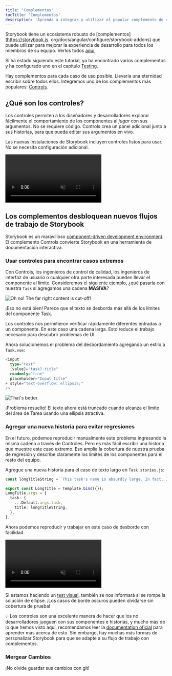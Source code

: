 ```yaml
---
title: 'Complementos'
tocTitle: 'Complementos'
description: 'Aprenda a integrar y utilizar el popular complemento de controles'
---
```


Storybook tiene un ecosistema robusto de [complementos](https://storybook.js.
org/docs/angular/configure/storybook-addons) que puede utilizar para mejorar la experiencia de desarrollo para todos
los miembros de su equipo. Verlos todos [aquí](https://storybook.js.org/addons),

Si ha estado siguiendo este tutorial, ya ha encontrado varios complementos y ha configurado uno en el capítulo [Testing](/intro-to-storybook/angular/es/test/).

Hay complementos para cada caso de uso posible. Llevaría una eternidad escribir sobre todos ellos. Integremos uno de
los complementos más populares: [Controls](https://storybook.js.org/docs/angular/essentials/controls).

## ¿Qué son los controles?

Los controles permiten a los diseñadores y desarrolladores explorar fácilmente el comportamiento de los componentes
al _jugar_ con sus argumentos. No se requiere código. Controls crea un panel adicional junto a sus historias, para
que pueda editar sus argumentos en vivo.

Las nuevas instalaciones de Storybook incluyen controles listos para usar. No se necesita configuración adicional.

<video autoPlay muted playsInline loop>
  <source
    src="/intro-to-storybook/controls-in-action.mp4"
    type="video/mp4"
  />
</video>

## Los complementos desbloquean nuevos flujos de trabajo de Storybook

Storybook es un maravilloso [component-driven development environment](https://www.componentdriven.org/). El
complemento Controls convierte Storybook en una herramienta de documentación interactiva.

### Usar controles para encontrar casos extremos

Con Controls, los ingenieros de control de calidad, los ingenieros de interfaz de usuario o cualquier otra parte
interesada pueden llevar el componente al límite. Consideremos el siguiente ejemplo, ¿qué pasaría con nuestra
`Task` si agregamos una cadena **MASIVA**?

![Oh no! The far right content is cut-off!](/intro-to-storybook/task-edge-case.png)

¡Eso no está bien! Parece que el texto se desborda más allá de los límites del componente Task.

Los controles nos permitieron verificar rápidamente diferentes entradas a un componente. En este caso una cadena
larga. Esto reduce el trabajo necesario para descubrir problemas de UI.

Ahora solucionemos el problema del desbordamiento agregando un estilo a `Task.vue`:

```diff:title=src/app/components/task.component.ts
<input
  type="text"
  [value]="task?.title"
  readonly="true"
  placeholder="Input title"
+ style="text-overflow: ellipsis;"
/>
```

![That's better.](/intro-to-storybook/edge-case-solved-with-controls.png)

¡Problema resuelto! El texto ahora está truncado cuando alcanza el límite del área de Tarea usando una ellipsis
atractiva.

### Agregar una nueva historia para evitar regresiones

En el futuro, podemos reproducir manualmente este problema ingresando la misma cadena a través de Controles. Pero es
más fácil escribir una historia que muestre este caso extremo. Eso amplía la cobertura de nuestra prueba de regresión y
describe claramente los límites de los componentes para el resto del equipo.

Agregue una nueva historia para el caso de texto largo en `Task.stories.js`:

```ts:title=src/app/components/task.stories.ts
const longTitleString = `This task's name is absurdly large. In fact, I think if I keep going I might end up with content overflow. What will happen? The star that represents a pinned task could have text overlapping. The text could cut-off abruptly when it reaches the star. I hope not!`;

export const LongTitle = Template.bind({});
LongTitle.args = {
  task: {
    ...Default.args.task,
    title: longTitleString,
  },
};
```

Ahora podemos reproducir y trabajar en este caso de desborde con facilidad.

<video autoPlay muted playsInline loop>
  <source
    src="/intro-to-storybook/task-stories-long-title.mp4"
    type="video/mp4"
  />
</video>

Si estamos haciendo un [test visual](/intro-to-storybook/angular/es/test/), también se nos informará si se rompe la
solución de ellipse. ¡Los casos de borde oscuros pueden olvidarse sin cobertura de prueba!

<div class="aside"><p>💡 Los controles son una excelente manera de hacer que los no desarrolladores jueguen con sus 
componentes e historias, y mucho más de lo que hemos visto aquí, recomendamos leer la <a href="https://storybook.js.org/docs/angular/essentials/controls">documentation oficial</a> para aprender más acerca de esto. Sin embargo, hay muchas más formas de personalizar Storybook para que se adapte a su flujo de trabajo con complementos.</div>

### Mergear Cambios

¡No olvide guardar sus cambios con git!
